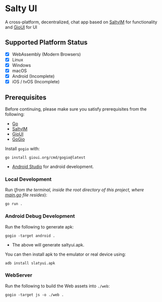 # Salty UI

A cross-platform, decentralized, chat app based on [SaltyIM](https://git.mills.io/saltyim/saltyim) for functionality and 
[GioUI](https://gioui.org/) for UI

## Supported Platform Status

- [x] WebAssembly (Modern Browsers)
- [x] Linux
- [x] Windows 
- [x] macOS
- [x] Android (Incomplete)
- [x] iOS / tvOS (Incomplete)

## Prerequisites

Before continuing, please make sure you satisfy prerequisites from the following:

* [Go](https://go.dev/)
* [SaltyIM](https://git.mills.io/saltyim/saltyim)
* [GioUI](https://gioui.org/)
* [GoGio](https://pkg.go.dev/gioui.org/cmd/gogio)

Install `gogio` with:

```#!console
go install gioui.org/cmd/gogio@latest
```

* [Android Studio](https://developer.android.com/studio) for android development.

### Local Development

Run (_from the terminal, inside the  root directory of this project, where [main.go](/main.go) file resides_):

```#!console
go run .
```

### Android Debug Development

Run the following to generate apk:

```#!console
gogio -target android .
```

* The above will generate saltyui.apk.

You can then install apk to the emulator or real device using:

```#!console
adb install slatyui.apk
```

### WebServer

Run the following to build the Web assets into `./web`:

```#!console
gogio -target js -o ./web .
```
